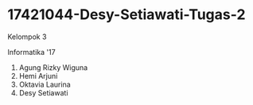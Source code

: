 # 17421044-Desy-Setiawati-Tugas-2

Kelompok 3

Informatika '17

1. Agung Rizky Wiguna
2. Hemi Arjuni
3. Oktavia Laurina
4. Desy Setiawati

